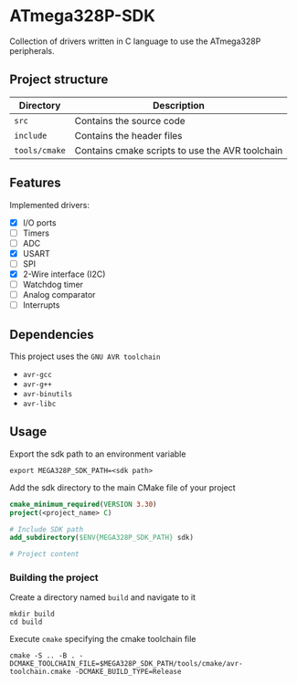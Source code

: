 # ATmega328P-SDK

Collection of drivers written in C language to use the ATmega328P peripherals.

## Project structure

| Directory | Description |
| --------- | ----------- |
| `src`     | Contains the source code |
| `include` | Contains the header files |
| `tools/cmake` | Contains cmake scripts to use the AVR toolchain |

## Features

Implemented drivers:

- [x] I/O ports
- [ ] Timers
- [ ] ADC
- [X] USART
- [ ] SPI
- [X] 2-Wire interface (I2C)
- [ ] Watchdog timer
- [ ] Analog comparator
- [ ] Interrupts

## Dependencies

This project uses the `GNU AVR toolchain`

- `avr-gcc`
- `avr-g++`
- `avr-binutils`
- `avr-libc`

## Usage

Export the sdk path to an environment variable

```shell
export MEGA328P_SDK_PATH=<sdk path>
```

Add the sdk directory to the main CMake file of your project

```cmake
cmake_minimum_required(VERSION 3.30)
project(<project_name> C)

# Include SDK path
add_subdirectory($ENV{MEGA328P_SDK_PATH} sdk)

# Project content
```

### Building the project

Create a directory named `build` and navigate to it

```shell
mkdir build
cd build
```

Execute `cmake` specifying the cmake toolchain file

```shell
cmake -S .. -B . -DCMAKE_TOOLCHAIN_FILE=$MEGA328P_SDK_PATH/tools/cmake/avr-toolchain.cmake -DCMAKE_BUILD_TYPE=Release
```
